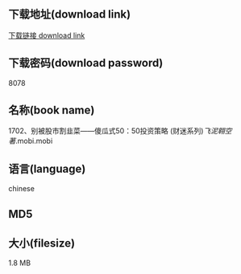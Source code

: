 ## 下载地址(download link)
[下载链接 download link](https://voluble-croquembouche-d321dc.netlify.app/?s=1702%E3%80%81%E5%88%AB%E8%A2%AB%E8%82%A1%E5%B8%82%E5%89%B2%E9%9F%AD%E8%8F%9C%E2%80%94%E2%80%94%E5%82%BB%E7%93%9C%E5%BC%8F50%EF%BC%9A50%E6%8A%95%E8%B5%84%E7%AD%96%E7%95%A5+%28%E8%B4%A2%E8%BF%B7%E7%B3%BB%E5%88%97%29_%E9%A3%9E%E6%B3%A5%E7%BF%B1%E7%A9%BA+%E8%91%97_.mobi)

## 下载密码(download password)
8078

## 名称(book name)
1702、别被股市割韭菜——傻瓜式50：50投资策略 (财迷系列)_飞泥翱空 著_.mobi.mobi

## 语言(language)
chinese

## MD5


## 大小(filesize)
1.8 MB
